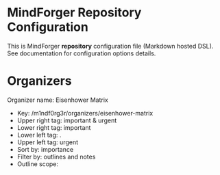 # MindForger Repository Configuration

This is MindForger **repository** configuration file (Markdown hosted DSL).
See documentation for configuration options details.

# Organizers
Organizer name: Eisenhower Matrix
* Key: /m1ndf0rg3r/organizers/eisenhower-matrix
* Upper right tag: important & urgent
* Lower right tag: important
* Lower left tag: .
* Upper left tag: urgent
* Sort by: importance
* Filter by: outlines and notes
* Outline scope: 


